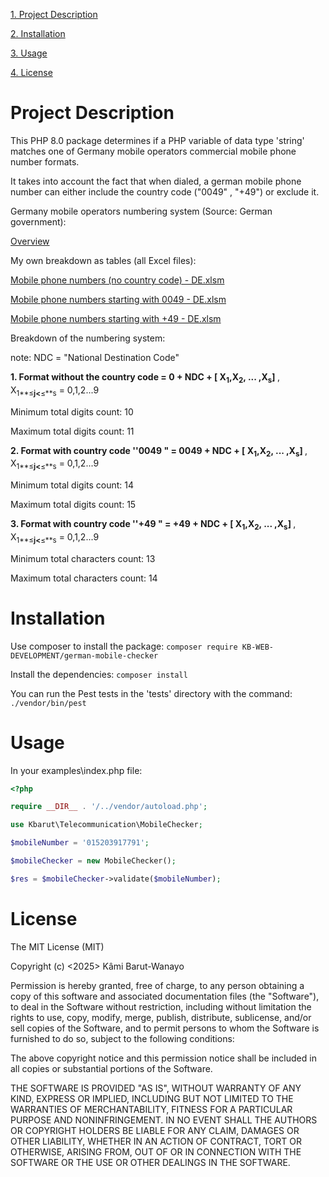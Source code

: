  [1. Project Description](#project-description)
 
 [2. Installation](#installation)
 
 [3. Usage](#usage)
 
 [4. License](#license)
 
# Project Description 

This PHP 8.0 package determines if a PHP variable of data type 'string' matches one of Germany mobile operators commercial mobile phone number formats.

It takes into account the fact that when dialed, a german mobile phone number can either include  the country code ("0049" ,  "+49") or exclude it.

Germany mobile operators numbering system (Source: German government):

[Overview](https://www.bundesnetzagentur.de/SharedDocs/Downloads/EN/Areas/Telecommunications/Companies/NumberManagement/MobileServices/Mobileservicees_Numbering%20Plan_2017.pdf?__blob=publicationFile&v=2)

My own breakdown as tables (all Excel files):

[Mobile phone numbers (no country code) - DE.xlsm](https://docs.google.com/spreadsheets/d/1v4xwM2N9_sU1WjnWR92lNwZ0194n7JbP)

[Mobile phone numbers starting with 0049 - DE.xlsm](https://docs.google.com/spreadsheets/d/1kQx08kl3vDK3yEOZ-0UXloed2gtLwfv0)

[Mobile phone numbers starting with +49 - DE.xlsm](https://docs.google.com/spreadsheets/d/16we9BrmhX77vPK1FoRr3ImWut35KLSt4)

Breakdown of the numbering system:

note: NDC = "National Destination Code"

<b>1. Format without the country code = 0 + NDC + [ X<sub>1</sub>,X<sub>2</sub>, ... ,X<sub>s</sub>] </b>, X<sub>1**≤**j<**≤**s</sub> = 0,1,2...9

Minimum total digits count: 10

Maximum total digits count: 11

<b>2. Format with country code ''0049 " = 0049 + NDC + [ X<sub>1</sub>,X<sub>2</sub>, ... ,X<sub>s</sub>] </b>, X<sub>1**≤**j<**≤**s</sub> = 0,1,2...9

Minimum total digits count: 14

Maximum total digits count: 15

<b>3. Format with country code ''+49 " = +49 + NDC + [ X<sub>1</sub>,X<sub>2</sub>, ... ,X<sub>s</sub>] </b>, X<sub>1**≤**j<**≤**s</sub> = 0,1,2...9

Minimum total characters count: 13

Maximum total characters count: 14

# Installation

Use composer to install the package: `composer require KB-WEB-DEVELOPMENT/german-mobile-checker`

Install the dependencies: `composer install` 

You can run the Pest tests in the 'tests' directory with the command: `./vendor/bin/pest`


# Usage

In your examples\index.php file: 

```php
<?php

require __DIR__ . '/../vendor/autoload.php';

use Kbarut\Telecommunication\MobileChecker;

$mobileNumber = '015203917791';

$mobileChecker = new MobileChecker();

$res = $mobileChecker->validate($mobileNumber);

 ```

# License 

The MIT License (MIT)

Copyright (c) <2025> Kâmi Barut-Wanayo

Permission is hereby granted, free of charge, to any person obtaining a copy of this software and associated documentation files (the "Software"), to deal in the Software without restriction, including without limitation the rights to use, copy, modify, merge, publish, distribute, sublicense, and/or sell copies of the Software, and to permit persons to whom the Software is furnished to do so, subject to the following conditions:

The above copyright notice and this permission notice shall be included in all copies or substantial portions of the Software.

THE SOFTWARE IS PROVIDED "AS IS", WITHOUT WARRANTY OF ANY KIND, EXPRESS OR IMPLIED, INCLUDING BUT NOT LIMITED TO THE WARRANTIES OF MERCHANTABILITY, FITNESS FOR A PARTICULAR PURPOSE AND NONINFRINGEMENT. IN NO EVENT SHALL THE AUTHORS OR COPYRIGHT HOLDERS BE LIABLE FOR ANY CLAIM, DAMAGES OR OTHER LIABILITY, WHETHER IN AN ACTION OF CONTRACT, TORT OR OTHERWISE, ARISING FROM, OUT OF OR IN CONNECTION WITH THE SOFTWARE OR THE USE OR OTHER DEALINGS IN THE SOFTWARE.

